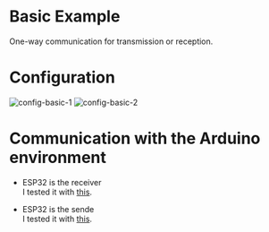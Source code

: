# Basic Example
One-way communication for transmission or reception.   

# Configuration   

![config-basic-1](https://user-images.githubusercontent.com/6020549/158706278-a9e4515c-d983-4111-b094-6c1f81c91d9a.jpg)
![config-basic-2](https://github.com/nopnop2002/esp-idf-cc1101/assets/6020549/975098ad-1c69-450c-abd6-82f9de8f779b)

# Communication with the Arduino environment

- ESP32 is the receiver   
I tested it with [this](https://github.com/nopnop2002/esp-idf-cc1101/tree/main/ArduinoCode/CC1101_transmitte).   

- ESP32 is the sende   
I tested it with [this](https://github.com/nopnop2002/esp-idf-cc1101/tree/main/ArduinoCode/CC1101_receive).   


